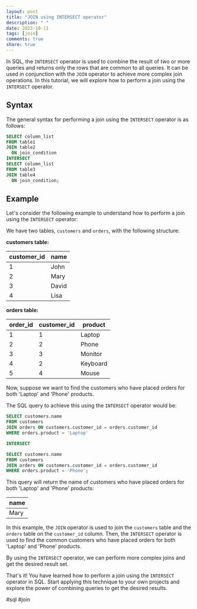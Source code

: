 ```yaml
---
layout: post
title: "JOIN using INTERSECT operator"
description: " "
date: 2023-10-11
tags: [join]
comments: true
share: true
---
```


In SQL, the `INTERSECT` operator is used to combine the result of two or more queries and returns only the rows that are common to all queries. It can be used in conjunction with the `JOIN` operator to achieve more complex join operations. In this tutorial, we will explore how to perform a join using the `INTERSECT` operator.

## Syntax

The general syntax for performing a join using the `INTERSECT` operator is as follows:

```sql
SELECT column_list
FROM table1
JOIN table2
  ON join_condition
INTERSECT
SELECT column_list
FROM table3
JOIN table4
  ON join_condition;
```

## Example

Let's consider the following example to understand how to perform a join using the `INTERSECT` operator:

We have two tables, `customers` and `orders`, with the following structure:

**customers table:**

| customer_id | name     |
|-------------|----------|
| 1           | John     |
| 2           | Mary     |
| 3           | David    |
| 4           | Lisa     |

**orders table:**

| order_id | customer_id | product  |
|----------|-------------|----------|
| 1        | 1           | Laptop   |
| 2        | 2           | Phone    |
| 3        | 3           | Monitor  |
| 4        | 2           | Keyboard |
| 5        | 4           | Mouse    |

Now, suppose we want to find the customers who have placed orders for both 'Laptop' and 'Phone' products.

The SQL query to achieve this using the `INTERSECT` operator would be:

```sql
SELECT customers.name
FROM customers
JOIN orders ON customers.customer_id = orders.customer_id
WHERE orders.product = 'Laptop'

INTERSECT

SELECT customers.name
FROM customers
JOIN orders ON customers.customer_id = orders.customer_id
WHERE orders.product = 'Phone';
```

This query will return the name of customers who have placed orders for both 'Laptop' and 'Phone' products:

| name  |
|-------|
| Mary  |

In this example, the `JOIN` operator is used to join the `customers` table and the `orders` table on the `customer_id` column. Then, the `INTERSECT` operator is used to find the common customers who have placed orders for both 'Laptop' and 'Phone' products.

By using the `INTERSECT` operator, we can perform more complex joins and get the desired result set.

That's it! You have learned how to perform a join using the `INTERSECT` operator in SQL. Start applying this technique to your own projects and explore the power of combining queries to get the desired results.

#sql #join